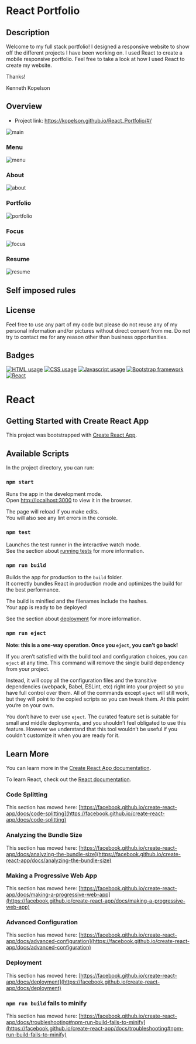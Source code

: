 # React Portfolio
## Description
 <p>Welcome to my full stack portfolio! I designed a responsive website to show off the different projects I have been working on. I used React to create a mobile responsive portfolio. Feel free to take a look at how I used React to create my website.

Thanks!

Kenneth Kopelson</p>

## Overview
 * Project link: https://kopelson.github.io/React_Portfolio/#/
 
![main](https://user-images.githubusercontent.com/57735283/106824570-f1bf1b80-6637-11eb-82d7-2b09003d0965.PNG)

### Menu
![menu](https://user-images.githubusercontent.com/57735283/106824572-f257b200-6637-11eb-99fb-1cd02758ae05.PNG)
### About
![about](https://user-images.githubusercontent.com/57735283/106824568-f1268500-6637-11eb-885a-34b14e93645f.PNG)

### Portfolio
![portfolio](https://user-images.githubusercontent.com/57735283/106824573-f257b200-6637-11eb-9553-a3929c604d78.PNG)

### Focus
![focus](https://user-images.githubusercontent.com/57735283/106824569-f1bf1b80-6637-11eb-986e-0ab3515c3681.PNG)

### Resume
![resume](https://user-images.githubusercontent.com/57735283/106824574-f257b200-6637-11eb-93d2-29e04a054ebe.PNG)

## Self imposed rules




## License
Feel free to use any part of my code but please do not reuse any of my personal information and/or pictures without direct consent from me. Do not try to contact me for any reason other than business opportunities.

## Badges
<a href="https://img.shields.io/badge/HTML-8.0%25-red"><img alt="HTML usage" src="https://img.shields.io/badge/HTML-8.0%25-red"></a> <a href="https://img.shields.io/badge/CSS-5.4%25-purple"><img alt="CSS usage" src="https://img.shields.io/badge/CSS-5.4%25-purple"></a> <a href="https://img.shields.io/badge/JavaScript-86.6%25-yellow"><img alt="Javascript usage" src="https://img.shields.io/badge/JavaScript-86.6%25-yellow"></a> <a href="https://img.shields.io/badge/Frameworks-Bootstrap-blue"><img alt="Bootstrap framework" src="https://img.shields.io/badge/Frameworks-Bootstrap-blue"></a> <a href="https://img.shields.io/badge/Library-React-blue"><img alt="React" src="https://img.shields.io/badge/Library-React-blue"></a>

# React

## Getting Started with Create React App

This project was bootstrapped with [Create React App](https://github.com/facebook/create-react-app).

## Available Scripts

In the project directory, you can run:

### `npm start`

Runs the app in the development mode.\
Open [http://localhost:3000](http://localhost:3000) to view it in the browser.

The page will reload if you make edits.\
You will also see any lint errors in the console.

### `npm test`

Launches the test runner in the interactive watch mode.\
See the section about [running tests](https://facebook.github.io/create-react-app/docs/running-tests) for more information.

### `npm run build`

Builds the app for production to the `build` folder.\
It correctly bundles React in production mode and optimizes the build for the best performance.

The build is minified and the filenames include the hashes.\
Your app is ready to be deployed!

See the section about [deployment](https://facebook.github.io/create-react-app/docs/deployment) for more information.

### `npm run eject`

**Note: this is a one-way operation. Once you `eject`, you can’t go back!**

If you aren’t satisfied with the build tool and configuration choices, you can `eject` at any time. This command will remove the single build dependency from your project.

Instead, it will copy all the configuration files and the transitive dependencies (webpack, Babel, ESLint, etc) right into your project so you have full control over them. All of the commands except `eject` will still work, but they will point to the copied scripts so you can tweak them. At this point you’re on your own.

You don’t have to ever use `eject`. The curated feature set is suitable for small and middle deployments, and you shouldn’t feel obligated to use this feature. However we understand that this tool wouldn’t be useful if you couldn’t customize it when you are ready for it.

## Learn More

You can learn more in the [Create React App documentation](https://facebook.github.io/create-react-app/docs/getting-started).

To learn React, check out the [React documentation](https://reactjs.org/).

### Code Splitting

This section has moved here: [https://facebook.github.io/create-react-app/docs/code-splitting](https://facebook.github.io/create-react-app/docs/code-splitting)

### Analyzing the Bundle Size

This section has moved here: [https://facebook.github.io/create-react-app/docs/analyzing-the-bundle-size](https://facebook.github.io/create-react-app/docs/analyzing-the-bundle-size)

### Making a Progressive Web App

This section has moved here: [https://facebook.github.io/create-react-app/docs/making-a-progressive-web-app](https://facebook.github.io/create-react-app/docs/making-a-progressive-web-app)

### Advanced Configuration

This section has moved here: [https://facebook.github.io/create-react-app/docs/advanced-configuration](https://facebook.github.io/create-react-app/docs/advanced-configuration)

### Deployment

This section has moved here: [https://facebook.github.io/create-react-app/docs/deployment](https://facebook.github.io/create-react-app/docs/deployment)

### `npm run build` fails to minify

This section has moved here: [https://facebook.github.io/create-react-app/docs/troubleshooting#npm-run-build-fails-to-minify](https://facebook.github.io/create-react-app/docs/troubleshooting#npm-run-build-fails-to-minify)
